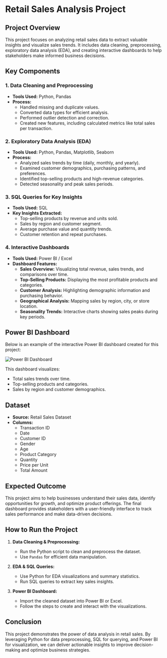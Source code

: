 # Retail Sales Analysis Project

## Project Overview

This project focuses on analyzing retail sales data to extract valuable insights and visualize sales trends. It includes data cleaning, preprocessing, exploratory data analysis (EDA), and creating interactive dashboards to help stakeholders make informed business decisions.

## Key Components

### 1. **Data Cleaning and Preprocessing**

- **Tools Used:** Python, Pandas
- **Process:**
  - Handled missing and duplicate values.
  - Converted data types for efficient analysis.
  - Performed outlier detection and correction.
  - Created new features, including calculated metrics like total sales per transaction.

### 2. **Exploratory Data Analysis (EDA)**

- **Tools Used:** Python, Pandas, Matplotlib, Seaborn
- **Process:**
  - Analyzed sales trends by time (daily, monthly, and yearly).
  - Examined customer demographics, purchasing patterns, and preferences.
  - Identified top-selling products and high-revenue categories.
  - Detected seasonality and peak sales periods.

### 3. **SQL Queries for Key Insights**

- **Tools Used:** SQL
- **Key Insights Extracted:**
  - Top-selling products by revenue and units sold.
  - Sales by region and customer segment.
  - Average purchase value and quantity trends.
  - Customer retention and repeat purchases.

### 4. **Interactive Dashboards**

- **Tools Used:** Power BI / Excel
- **Dashboard Features:**
  - **Sales Overview:** Visualizing total revenue, sales trends, and comparisons over time.
  - **Top-Selling Products:** Displaying the most profitable products and categories.
  - **Customer Analysis:** Highlighting demographic information and purchasing behavior.
  - **Geographical Analysis:** Mapping sales by region, city, or store location.
  - **Seasonality Trends:** Interactive charts showing sales peaks during key periods.

## Power BI Dashboard

Below is an example of the interactive Power BI dashboard created for this project:

![Power BI Dashboard](./dashboard_screenshot.png)

This dashboard visualizes:
- Total sales trends over time.
- Top-selling products and categories.
- Sales by region and customer demographics.

## Dataset

- **Source:** Retail Sales Dataset
- **Columns:**
  - Transaction ID
  - Date
  - Customer ID
  - Gender
  - Age
  - Product Category
  - Quantity
  - Price per Unit
  - Total Amount

## Expected Outcome

This project aims to help businesses understand their sales data, identify opportunities for growth, and optimize product offerings. The final dashboard provides stakeholders with a user-friendly interface to track sales performance and make data-driven decisions.

## How to Run the Project

1. **Data Cleaning & Preprocessing:**
   - Run the Python script to clean and preprocess the dataset.
   - Use `Pandas` for efficient data manipulation.

2. **EDA & SQL Queries:**
   - Use Python for EDA visualizations and summary statistics.
   - Run SQL queries to extract key sales insights.

3. **Power BI Dashboard:**
   - Import the cleaned dataset into Power BI or Excel.
   - Follow the steps to create and interact with the visualizations.

## Conclusion

This project demonstrates the power of data analysis in retail sales. By leveraging Python for data preprocessing, SQL for querying, and Power BI for visualization, we can deliver actionable insights to improve decision-making and optimize business strategies.
